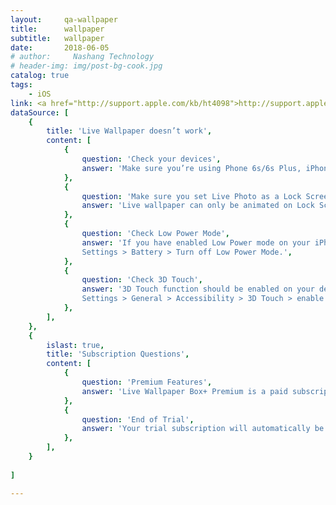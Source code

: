 ```yaml
---
layout:     qa-wallpaper
title:      wallpaper
subtitle:   wallpaper
date:       2018-06-05
# author:     Nashang Technology 
# header-img: img/post-bg-cook.jpg
catalog: true
tags:
    - iOS
link: <a href="http://support.apple.com/kb/ht4098">http://support.apple.com/kb/ht4098</a>
dataSource: [
    {   
        title: 'Live Wallpaper doesn’t work',
        content: [
            {   
                question: 'Check your devices',
                answer: 'Make sure you’re using Phone 6s/6s Plus, iPhone 7/7 Plus, iPhone 8/8 Plus,iPhone X, iPhoneXS or iPhoneXSMax.With other iPhone devices (iPhone XR, iPhone SE, iPhone 6 and 6 Plus,iPhone 5s, 5c, 5 and older) , you can enjoy the still wallpapers on your screen.',
            },
            {   
                question: 'Make sure you set Live Photo as a Lock Screen.',
                answer: 'Live wallpaper can only be animated on Lock Screen. It is not possible to set any live wallpaper to Home Screen with animation.',
            },
            {   
                question: 'Check Low Power Mode',
                answer: 'If you have enabled Low Power mode on your iPhone, when the battery gets low, this mode will temporarily disable some of your features to last longer.
                Settings > Battery > Turn off Low Power Mode.',
            },
            {   
                question: 'Check 3D Touch',
                answer: '3D Touch function should be enabled on your device.
                Settings > General > Accessibility > 3D Touch > enable',
            },
        ],
    },
    {
        islast: true,
        title: 'Subscription Questions',
        content: [
            {   
                question: 'Premium Features',
                answer: 'Live Wallpaper Box+ Premium is a paid subscription that gives you access to all premium wallpapers in the app, regular content updates and removes ads.',
            },
            {   
                question: 'End of Trial',
                answer: 'Your trial subscription will automatically be converted to a paid subscription unless auto-renew is turned off at least 24-hours before the end of the trial period. Within 24-hours prior to the end of the trial period your account will be charged for the subscription fee. From that moment on, subscription automatically renews unless auto-renew is turned off at least 24-hours before the end of the current period.',
            },
        ],
    }
    
]

---
```


